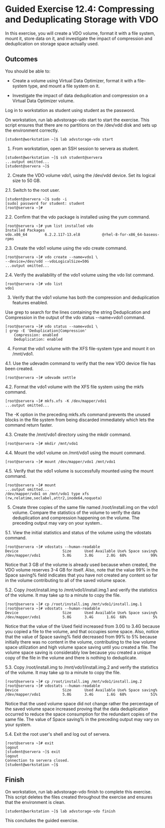 # Guided Exercise 12.4: Compressing and Deduplicating Storage with VDO

In this exercise, you will create a VDO volume, format it with a file system, mount it, store data on it, and investigate the impact of compression and deduplication on storage space actually used.

## Outcomes

You should be able to:

- Create a volume using Virtual Data Optimizer, format it with a file-system type, and mount a file system on it.

- Investigate the impact of data deduplication and compression on a Virtual Data Optimizer volume.

Log in to workstation as student using student as the password.

On workstation, run lab advstorage-vdo start to start the exercise. This script ensures that there are no partitions on the /dev/vdd disk and sets up the environment correctly.
```
[student@workstation ~]$ lab advstorage-vdo start
```

1. From workstation, open an SSH session to servera as student.
```
[student@workstation ~]$ ssh student@servera
...output omitted...
[student@servera ~]$ 
```

2. Create the VDO volume vdo1, using the /dev/vdd device. Set its logical size to 50 GB.

2.1. Switch to the root user.
```
[student@servera ~]$ sudo -i
[sudo] password for student: student
[root@servera ~]# 
```

2.2. Confirm that the vdo package is installed using the yum command.
```
[root@servera ~]# yum list installed vdo
Installed Packages
vdo.x86_64        6.2.2.117-13.el8          @rhel-8-for-x86_64-baseos-rpms
```

2.3. Create the vdo1 volume using the vdo create command.
```
[root@servera ~]# vdo create --name=vdo1 \
--device=/dev/vdd --vdoLogicalSize=50G
...output omitted...
```

2.4. Verify the availability of the vdo1 volume using the vdo list command.
```
[root@servera ~]# vdo list
vdo1
```

3. Verify that the vdo1 volume has both the compression and deduplication features enabled.

Use grep to search for the lines containing the string Deduplication and Compression in the output of the vdo status --name=vdo1 command.
```
[root@servera ~]# vdo status --name=vdo1 \
| grep -E 'Deduplication|Compression'
    Compression: enabled
    Deduplication: enabled
```

4. Format the vdo1 volume with the XFS file-system type and mount it on /mnt/vdo1.

4.1. Use the udevadm command to verify that the new VDO device file has been created.
```
[root@servera ~]# udevadm settle
```

4.2. Format the vdo1 volume with the XFS file system using the mkfs command.
```
[root@servera ~]# mkfs.xfs -K /dev/mapper/vdo1
...output omitted...
```

The -K option in the preceding mkfs.xfs command prevents the unused blocks in the file system from being discarded immediately which lets the command return faster.

4.3. Create the /mnt/vdo1 directory using the mkdir command.
```
[root@servera ~]# mkdir /mnt/vdo1
```

4.4. Mount the vdo1 volume on /mnt/vdo1 using the mount command.
```
[root@servera ~]# mount /dev/mapper/vdo1 /mnt/vdo1
```

4.5. Verify that the vdo1 volume is successfully mounted using the mount command.
```
[root@servera ~]# mount
...output omitted...
/dev/mapper/vdo1 on /mnt/vdo1 type xfs (rw,relatime,seclabel,attr2,inode64,noquota)
```

5. Create three copies of the same file named /root/install.img on the vdo1 volume. Compare the statistics of the volume to verify the data deduplication and compression happening on the volume. The preceding output may vary on your system..

5.1. View the initial statistics and status of the volume using the vdostats command.
```
[root@servera ~]# vdostats --human-readable
Device                    Size      Used Available Use% Space saving%
/dev/mapper/vdo1          5.0G      3.0G      2.0G  60%           99%
```

Notice that 3 GB of the volume is already used because when created, the VDO volume reserves 3-4 GB for itself. Also, note that the value 99% in the Space saving% field indicates that you have not created any content so far in the volume contributing to all of the saved volume space.

5.2. Copy /root/install.img to /mnt/vdo1/install.img.1 and verify the statistics of the volume. It may take up to a minute to copy the file.
```
[root@servera ~]# cp /root/install.img /mnt/vdo1/install.img.1
[root@servera ~]# vdostats --human-readable
Device                    Size      Used Available Use% Space saving%
/dev/mapper/vdo1          5.0G      3.4G      1.6G  68%            5%
```

Notice that the value of the Used field increased from 3.0G to 3.4G because you copied a file to the volume, and that occupies some space. Also, notice that the value of Space saving% field decreased from 99% to 5% because initially there was no content in the volume, contributing to the low volume space utilization and high volume space saving until you created a file. The volume space saving is considerably low because you created a unique copy of the file in the volume and there is nothing to deduplicate.

5.3. Copy /root/install.img to /mnt/vdo1/install.img.2 and verify the statistics of the volume. It may take up to a minute to copy the file.
```
[root@servera ~]# cp /root/install.img /mnt/vdo1/install.img.2
[root@servera ~]# vdostats --human-readable
Device                    Size      Used Available Use% Space saving%
/dev/mapper/vdo1          5.0G      3.4G      1.6G  68%           51%
```

Notice that the used volume space did not change rather the percentage of the saved volume space increased proving that the data deduplication occurred to reduce the space consumption for the redundant copies of the same file. The value of Space saving% in the preceding output may vary on your system.

5.4. Exit the root user's shell and log out of servera.
```
[root@servera ~]# exit
logout
[student@servera ~]$ exit
logout
Connection to servera closed.
[student@workstation ~]$ 
```

## Finish

On workstation, run lab advstorage-vdo finish to complete this exercise. This script deletes the files created throughout the exercise and ensures that the environment is clean.
```
[student@workstation ~]$ lab advstorage-vdo finish
```
This concludes the guided exercise.

